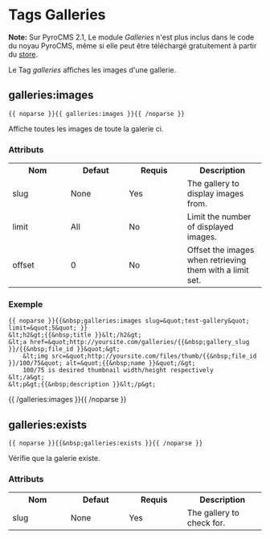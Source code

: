 ﻿# Tags Galleries

**Note:** Sur PyroCMS 2.1, Le module *Galleries* n'est plus inclus dans le code du noyau PyroCMS, même si elle peut être téléchargé gratuitement à partir du [store](http://www.pyrocms.com/store/details/galleries).

Le Tag <em>galleries</em> affiches les images d'une gallerie.

## galleries:images
	
	{{ noparse }}{{ galleries:images }}{{ /noparse }}
	
Affiche toutes les images de toute la galerie ci.

### Attributs

<table cellpadding="0" cellspacing="0">
	<tbody>
		<tr>
			<th>
				Nom</th>
			<th>
				Defaut</th>
			<th>
				Requis</th>
			<th>
				Description</th>
		</tr>
		<tr>
			<td width="100">
				slug</td>
			<td width="100">
				None</td>
			<td width="100">
				Yes</td>
			<td>
				The gallery to display images from.</td>
		</tr>
		<tr>
			<td width="100">
				limit</td>
			<td width="100">
				All</td>
			<td width="100">
				No</td>
			<td>
				Limit the number of displayed images.</td>
		</tr>
		<tr>
			<td width="100">
				offset</td>
			<td width="100">
				0</td>
			<td width="100">
				No</td>
			<td>
				Offset the images when retrieving them with a limit set.</td>
		</tr>
	</tbody>
</table>

### Exemple

	{{ noparse }}{{&nbsp;galleries:images slug=&quot;test-gallery&quot; limit=&quot;5&quot; }}
	&lt;h2&gt;{{&nbsp;title }}&lt;/h2&gt;
	&lt;a href=&quot;http://yoursite.com/galleries/{{&nbsp;gallery_slug }}/{{&nbsp;file_id }}&quot;&gt;
		&lt;img src=&quot;http://yoursite.com/files/thumb/{{&nbsp;file_id }}/100/75&quot; alt=&quot;{{&nbsp;name }}&quot;/&gt;
		100/75 is desired thumbnail width/height respectively
	&lt;/a&gt;
	&lt;p&gt;{{&nbsp;description }}&lt;/p&gt;
{{&nbsp;/galleries:images }}{{ /noparse }}

## galleries:exists

	{{ noparse }}{{&nbsp;galleries:exists }}{{ /noparse }}

Vérifie que la galerie existe.

### Attributs

<table cellpadding="0" cellspacing="0">
	<tbody>
		<tr>
			<th>
				Nom</th>
			<th>
				Defaut</th>
			<th>
				Requis</th>
			<th>
				Description</th>
		</tr>
		<tr>
			<td width="100">
				slug</td>
			<td width="100">
				None</td>
			<td width="100">
				Yes</td>
			<td>
				The gallery to check for.</td>
		</tr>
	</tbody>
</table>
<p>
	&nbsp;</p>
